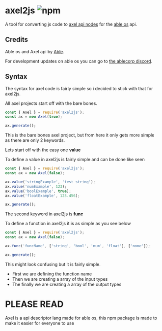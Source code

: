 # axel2js ![npm](https://img.shields.io/npm/dw/axel2js)
A tool for converting js code to [axel api nodes](https://git.ablecorp.us/able/aos_userland/src/branch/master/axel) for the [able os](https://git.ablecorp.us/able/ableos) api.

## Credits
Able os and Axel api by [Able](https://git.ablecorp.us/able).

For development updates on able os you can go to [the ablecorp discord](https://discord.gg/rfrjZyBJXq).

## Syntax
The syntax for axel code is fairly simple so i decided to stick with that for axel2js.

All axel projects start off with the bare bones.
```js
const { Axel } = require('axel2js');
const ax = new Axel(true);

ax.generate();
```

This is the bare bones axel project, but from here it only gets more simple as there are only 2 keywords.

Lets start off with the easy one <b>value</b>

To define a value in axel2js is fairly simple and can be done like seen
```js
const { Axel } = require('axel2js');
const ax = new Axel(false);

ax.value('stringExample', 'test string');
ax.value('numExample', 123);
ax.value('boolExample', true);
ax.value('floatExample', 123.456);

ax.generate();
```
The second keyword in axel2js is <b>func</b>

To define a function in axel2js it is as simple as you see below
```js
const { Axel } = require('axel2js');
const ax = new Axel(false);

ax.func('funcName', ['string', 'bool', 'num', 'float'], ['none']);

ax.generate();
```

This might look confusing but it is fairly simple.

* First we are defining the function name
* Then we are creating a array of the input types
* The finally we are creating a array of the output types

# PLEASE READ
Axel is a api descriptor lang made for able os, this npm package is made to make it easier for everyone to use
